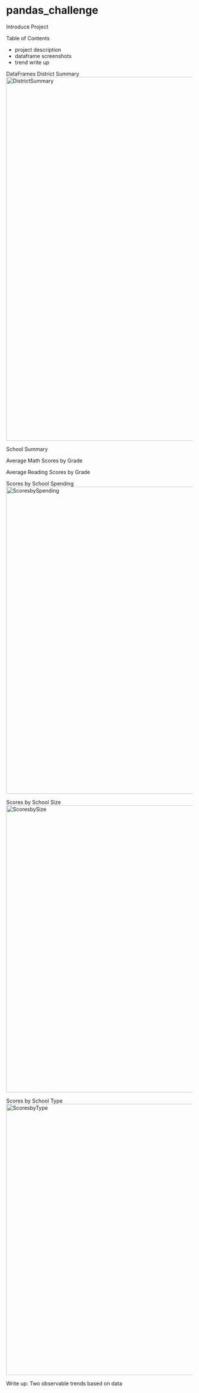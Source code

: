 # pandas_challenge

Introduce Project

Table of Contents
- project description
- dataframe screenshots
- trend write up

DataFrames
District Summary
<img width="982" alt="DistrictSummary" src="https://user-images.githubusercontent.com/69160361/95640918-6f916280-0a5c-11eb-964b-15d52ea37005.png">

School Summary

Average Math Scores by Grade

Average Reading Scores by Grade

Scores by School Spending
<img width="829" alt="ScoresbySpending" src="https://user-images.githubusercontent.com/69160361/95641321-dc0d6100-0a5e-11eb-80af-58fd91cb0009.png">

Scores by School Size
<img width="775" alt="ScoresbySize" src="https://user-images.githubusercontent.com/69160361/95641493-dd8b5900-0a5f-11eb-9e28-25c8d7507a13.png">

Scores by School Type
<img width="732" alt="ScoresbyType" src="https://user-images.githubusercontent.com/69160361/95641495-e7ad5780-0a5f-11eb-835c-45f6a9d88017.png">

Write up: Two observable trends based on data
